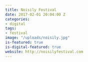 ```yaml
---
title: Noisily Festival
date: 2017-02-01 20:04:00 Z
categories:
- digital
tags:
- festival
image: "/uploads/noisily.jpg"
is-featured: true
is-digital-featured: true
website: http://noisilyfestival.com
---
```


